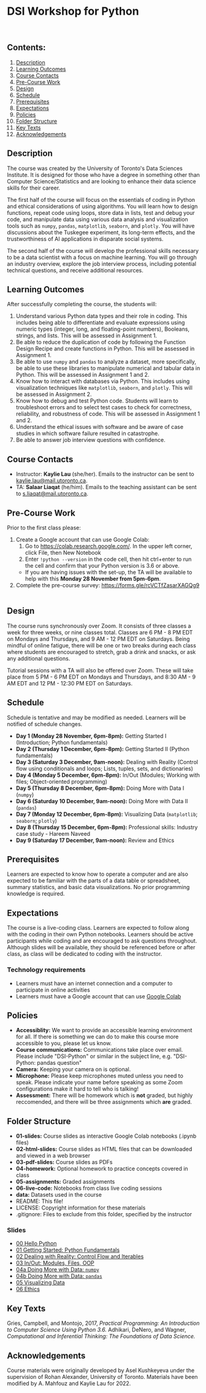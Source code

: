 # DSI Workshop for Python
 
 
## Contents:
1. [Description](https://github.com/kaylielau/dsi-python#description)
2. [Learning Outcomes](https://github.com/kaylielau/dsi-python#learning-outcomes)
3. [Course Contacts](https://github.com/kaylielau/dsi-python#course-contacts)
4. [Pre-Course Work](https://github.com/kaylielau/dsi-python#pre-course-work)
5. [Design](https://github.com/kaylielau/dsi-python#design)
6. [Schedule](https://github.com/kaylielau/dsi-python#schedule)
7. [Prerequisites](https://github.com/kaylielau/dsi-python#prerequisites)
7. [Expectations](https://github.com/kaylielau/dsi-python#expectations)
8. [Policies](https://github.com/kaylielau/dsi-python#policies)
9. [Folder Structure](https://github.com/kaylielau/dsi-python#folder-structure)
10. [Key Texts](https://github.com/kaylielau/dsi-python#key-texts)
11. [Acknowledgements](https://github.com/kaylielau/dsi-python#acknowledgements)
 
## Description
The course was created by the University of Toronto's Data Sciences Institute. It is designed for those who have a degree in something other than Computer Science/Statistics and are looking to enhance their data science skills for their career.
 

The first half of the course will focus on the essentials of coding in Python and ethical considerations of using algorithms. You will learn how to design functions, repeat code using loops, store data in lists, test and debug your code, and manipulate data using various data analysis and visualization tools such as `numpy`, `pandas`, `matplotlib`, `seaborn`, and `plotly`. You will have discussions about the Tuskegee experiment, its long-term effects, and the trustworthiness of AI applications in disparate social systems.
 

The second half of the course will develop the professional skills necessary to be a data scientist with a focus on machine learning. You will go through an industry overview, explore the job interview process, including potential technical questions, and receive additional resources.
  
## Learning Outcomes
After successfully completing the course, the students will:
1. Understand various Python data types and their role in coding. This includes being able to differentiate and evaluate expressions using numeric types (integer, long, and floating-point numbers), Booleans, strings, and lists. This will be assessed in Assignment 1.
2. Be able to reduce the duplication of code by following the Function Design Recipe and create functions in Python. This will be assessed in Assignment 1.
3. Be able to use `numpy` and `pandas` to analyze a dataset, more specifically, be able to use these libraries to manipulate numerical and tabular data in Python. This will be assessed in Assignment 1 and 2.
4. Know how to interact with databases via Python. This includes using visualization techniques like `matplotlib`, `seaborn`, and `plotly`. This will be assessed in Assignment 2.
5. Know how to debug and test Python code. Students will learn to troubleshoot errors and to select test cases to check for correctness, reliability, and robustness of code. This will be assessed in Assignment 1 and 2.
6. Understand the ethical issues with software and be aware of case studies in which software failure resulted in catastrophe.
7. Be able to answer job interview questions with confidence.

## Course Contacts
* Instructor: **Kaylie Lau** (she/her). Emails to the instructor can be sent to kaylie.lau@mail.utoronto.ca.
* TA: **Salaar Liaqat** (he/him). Emails to the teaching assistant can be sent to s.liaqat@mail.utoronto.ca.

## Pre-Course Work
Prior to the first class please:
1. Create a Google account that can use Google Colab:
	1. Go to https://colab.research.google.com/. In the upper left corner, click File, then New Notebook
	2. Enter `!python --version` in the code cell, then hit ctrl+enter to run the cell and confirm that your Python version is 3.6 or above.
	* If you are having issues with the set-up, the TA will be available to help with this **Monday 28 November from 5pm-6pm**.
2. Complete the pre-course survey: https://forms.gle/rcVCTfZasarXAGQg9
 
## Design
The course runs synchronously over Zoom. It consists of three classes a week for three weeks, or nine classes total. Classes are 6 PM - 8 PM EDT on Mondays and Thursdays, and 9 AM - 12 PM EDT on Saturdays. Being mindful of online fatigue, there will be one or two breaks during each class where students are encouraged to stretch, grab a drink and snacks, or ask any additional questions.
 

Tutorial sessions with a TA will also be offered over Zoom. These will take place from 5 PM - 6 PM EDT on Mondays and Thursdays, and 8:30 AM - 9 AM EDT and 12 PM - 12:30 PM EDT on Saturdays.
 
## Schedule
Schedule is tentative and may be modified as needed. Learners will be notified of schedule changes.
* **Day 1 (Monday 28 November, 6pm-8pm):** Getting Started I (Introduction; Python fundamentals)
* **Day 2 (Thursday 1 December, 6pm-8pm):** Getting Started II (Python fundamentals)
* **Day 3 (Saturday 3 December, 9am-noon):** Dealing with Reality (Control flow using conditionals and loops; Lists, tuples, sets, and dictionaries)
* **Day 4 (Monday 5 December, 6pm-8pm):** In/Out (Modules; Working with files; Object-oriented programming)
* **Day 5 (Thursday 8 December, 6pm-8pm):** Doing More with Data I (`numpy`)
* **Day 6 (Saturday 10 December, 9am-noon):** Doing More with Data II (`pandas`)
* **Day 7 (Monday 12 December, 6pm-8pm):** Visualizing Data (`matplotlib`; `seaborn`; `plotly`)
* **Day 8 (Thursday 15 December, 6pm-8pm):** Professional skills: Industry case study - Hareem Naveed
* **Day 9 (Saturday 17 December, 9am-noon):** Review and Ethics

## Prerequisites
Learners are expected to know how to operate a computer and are also expected to be familiar with the parts of a data table or spreadsheet, summary statistics, and basic data visualizations. No prior programming knowledge is required.

## Expectations
The course is a live-coding class. Learners are expected to follow along with the coding in their own Python notebooks. Learners should be active participants while coding and are encouraged to ask questions throughout. Although slides will be available, they should be referenced before or after class, as class will be dedicated to coding with the instructor.
 
### Technology requirements
* Learners must have an internet connection and a computer to participate in online activities
* Learners must have a Google account that can use [Google Colab](https://colab.research.google.com/)
 
## Policies
* **Accessiblity:** We want to provide an accessible learning environment for all. If there is something we can do to make this course more accessible to you, please let us know.
* **Course communications:** Communications take place over email. Please include "DSI-Python" or similar in the subject line, e.g. "DSI-Python: pandas question"
* **Camera:** Keeping your camera on is optional.
* **Microphone:** Please keep microphones muted unless you need to speak. Please indicate your name before speaking as some Zoom configurations make it hard to tell who is talking!
* **Assessment:** There will be homework which is **not** graded, but highly reccomended, and there will be three assignments which **are** graded.
 
## Folder Structure
* **01-slides:** Course slides as interactive Google Colab notebooks (.ipynb files)
* **02-html-slides:** Course slides as HTML files that can be downloaded and viewed in a web browser
* **03-pdf-slides:** Course slides as PDFs
* **04-homework:** Optional homework to practice concepts covered in class
* **05-assignments:** Graded assignments
* **06-live-code:** Notebooks from class live coding sessions
* **data:** Datasets used in the course
* README: This file!
* LICENSE: Copyright information for these materials
* .gitignore: Files to exclude from this folder, specified by the instructor

### Slides
* [00 Hello Python]( https://github.com/kaylielau/dsi-python/blob/main/01-slides/00_hello_python.ipynb#/)
* [01 Getting Started: Python Fundamentals]( https://github.com/kaylielau/dsi-python/blob/main/01-slides/01_getting_started_fundamentals.ipynb#/)
* [02 Dealing with Reality: Control Flow and Iterables](https://github.com/kaylielau/dsi-python/blob/main/01-slides/02_reality_control_flow_iterables.ipynb#/)
* [03 In/Out: Modules, Files, OOP]( https://github.com/kaylielau/dsi-python/blob/main/01-slides/03_in_out_modules_files_oop.ipynb#/)
* [04a Doing More with Data: `numpy`](https://github.com/kaylielau/dsi-python/blob/main/01-slides/04a_data_numpy.ipynb#/)
* [04b Doing More with Data: `pandas`](https://github.com/kaylielau/dsi-python/blob/main/01-slides/04b_data_pandas.ipynb#/)
* [05 Visualizing Data](https://github.com/kaylielau/dsi-python/blob/main/01-slides/05_visualization.ipynb#/)
* [06 Ethics](https://github.com/kaylielau/dsi-python/blob/main/01-slides/06_ethics.ipynb#/)

## Key Texts
Gries, Campbell, and Montojo, 2017, _Practical Programming: An Introduction to Computer Science Using Python 3.6._
Adhikari, DeNero, and Wagner, _Computational and Inferential Thinking: The Foundations of Data Science._
 
## Acknowledgements
Course materials were originally developed by Asel Kushkeyeva under the supervision of Rohan Alexander, University of Toronto. Materials have been modified by A. Mahfouz and Kaylie Lau for 2022.
